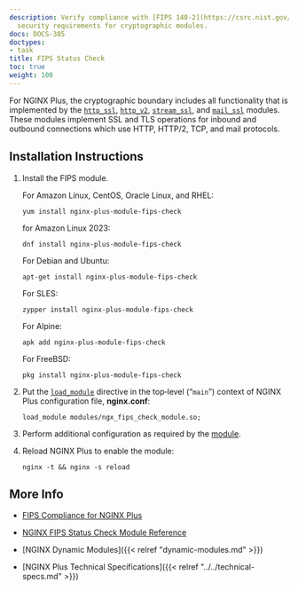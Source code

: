 ```yaml
---
description: Verify compliance with [FIPS 140-2](https://csrc.nist.gov/publications/detail/fips/140/2/final)
  security requirements for cryptographic modules.
docs: DOCS-385
doctypes:
- task
title: FIPS Status Check
toc: true
weight: 100
---
```



For NGINX Plus, the cryptographic boundary includes all functionality that is implemented by the [`http_ssl`](https://nginx.org/en/docs/http/ngx_http_ssl_module.html), [`http_v2`](https://nginx.org/en/docs/http/ngx_http_v2_module.html), [`stream_ssl`](https://nginx.org/en/docs/stream/ngx_stream_ssl_module.html), and [`mail_ssl`](https://nginx.org/en/docs/mail/ngx_mail_ssl_module.html) modules. These modules implement SSL and TLS operations for inbound and outbound connections which use HTTP, HTTP/2, TCP, and mail protocols.


<span id="install"></span>
## Installation Instructions

1. Install the FIPS module.

   For Amazon Linux, CentOS, Oracle Linux, and RHEL:
   
   ```shell
   yum install nginx-plus-module-fips-check
   ```

   for Amazon Linux 2023:

   ```shell
   dnf install nginx-plus-module-fips-check
   ```

   For Debian and Ubuntu:

   ```shell
   apt-get install nginx-plus-module-fips-check
   ```

   For SLES:
   
   ```shell
   zypper install nginx-plus-module-fips-check
   ```

   For Alpine:

   ```shell
   apk add nginx-plus-module-fips-check
   ```

   For FreeBSD:

   ```shell
   pkg install nginx-plus-module-fips-check
   ```

2. Put the [`load_module`](https://nginx.org/en/docs/ngx_core_module.html#load_module) directive in the top‑level (“`main`”) context of NGINX Plus configuration file, **nginx.conf**:

   ```nginx
   load_module modules/ngx_fips_check_module.so;
   ```

3. Perform additional configuration as required by the [module](https://github.com/ogarrett/nginx-fips-check-module).

4. Reload NGINX Plus to enable the module:

   ```shell
   nginx -t && nginx -s reload
   ```


<span id="info"></span>
## More Info

* [FIPS Compliance for NGINX Plus](https://docs.nginx.com/nginx/fips-compliance-nginx-plus/)

* [NGINX FIPS Status Check Module Reference](https://github.com/ogarrett/nginx-fips-check-module)

* [NGINX Dynamic Modules]({{< relref "dynamic-modules.md" >}})

* [NGINX Plus Technical Specifications]({{< relref "../../technical-specs.md" >}})
